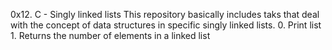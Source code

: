 0x12. C - Singly linked lists
	This repository basically includes taks that deal with the concept of data structures in specific singly linked lists.
	0. Print list 
	1. Returns the number of elements in a linked list 
